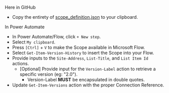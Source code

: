 Here in GitHub
- Copy the entirety of [scope_definition.json](https://github.com/ohthreesixtyfive/power-automate/blob/main/samples/hide-sharepoint-list/scope_definition.json) to your clipboard.

In Power Automate
- In Power Automate/Flow, click ` + New step `.
- Select ` My clipboard `.
- Press ` [Ctrl] ` + ` V ` to make the Scope available in Microsoft Flow.
- Select ` Get-Item-Version-History ` to insert the Scope into your Flow.
- Provide inputs to the ` Site-Address `, ` List-Title `, and ` List Item Id ` actions.
  - [Optional] Provide input for the ` Version-Label ` action to retrieve a specific version (eg: "2.0").
    - Version-Label **MUST** be encapsulated in double quotes.
- Update ` Get-Item-Versions ` action with the proper Connection Reference.
